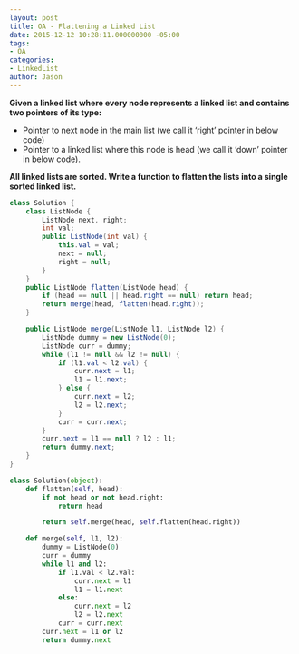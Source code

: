 ```yaml
---
layout: post
title: OA - Flattening a Linked List
date: 2015-12-12 10:28:11.000000000 -05:00
tags:
- OA
categories:
- LinkedList
author: Jason
---
```

**Given a linked list where every node represents a linked list and contains two pointers of its type:**
* Pointer to next node in the main list (we call it ‘right’ pointer in below code)
* Pointer to a linked list where this node is head (we call it ‘down’ pointer in below code).

**All linked lists are sorted. Write a function to flatten the lists into a single sorted linked list.**


``` java
class Solution {
    class ListNode {
        ListNode next, right;
        int val;
        public ListNode(int val) {
            this.val = val;
            next = null;
            right = null;
        }
    }
    public ListNode flatten(ListNode head) {
        if (head == null || head.right == null) return head;
        return merge(head, flatten(head.right));
    }

    public ListNode merge(ListNode l1, ListNode l2) {
        ListNode dummy = new ListNode(0);
        ListNode curr = dummy;
        while (l1 != null && l2 != null) {
            if (l1.val < l2.val) {
                curr.next = l1;
                l1 = l1.next;
            } else {
                curr.next = l2;
                l2 = l2.next;
            }
            curr = curr.next;
        }
        curr.next = l1 == null ? l2 : l1;
        return dummy.next;
    }
}
```

``` python
class Solution(object):
    def flatten(self, head):
        if not head or not head.right:
            return head

        return self.merge(head, self.flatten(head.right))

    def merge(self, l1, l2):
        dummy = ListNode(0)
        curr = dummy
        while l1 and l2:
            if l1.val < l2.val:
                curr.next = l1
                l1 = l1.next
            else:
                curr.next = l2
                l2 = l2.next
            curr = curr.next
        curr.next = l1 or l2
        return dummy.next
```
